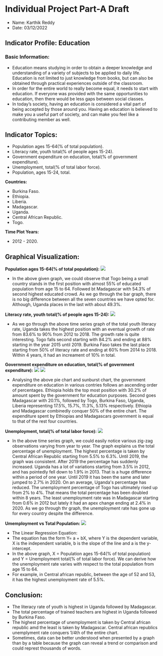 # Individual Project Part-A Draft
- Name: Karthik Reddy
- Date: 03/12/2022

## Indicator Profile: Education
### Basic Information:

- Education means studying in order to obtain a deeper knowledge and understanding of a variety of subjects to be applied to daily life. Education is not limited to just knowledge from books, but can also be obtained through practical experiences outside of the classroom.
- In order for the entire world to really become equal, it needs to start with education. If everyone was provided with the same opportunities to education, then there would be less gaps between social classes.
- In today’s society, having an education is considered a vital part of being accepted by those around you. Having an education is believed to make you a useful part of society, and can make you feel like a contributing member as well.

## Indicator Topics: 
- Population ages 15-64(% of total population).
- Literacy rate, youth total(% of people ages 15-24).
- Government expenditure on education, total(% of government expenditure).
- Unemployment, total(% of total labor force).
- Population, ages 15-24, total.

**Countries:**
- Burkina Faso.
- Ethiopia.
- Liberia.
- Madagascar.
- Uganda.
- Central African Republic.
- Togo.

**Time Plot Years:**
- 2012 - 2020. 


## Graphical Visualization: 

**Population ages 15-64(% of total population):**
![](newplot.png)
- In the above given graph, we could observe that Togo being a small country stands in the first position with almost 55% of educated population from age 15 to 64. Followed bt Madagascar with 54.3% of second highest educated crowd. As we go through the bar graph, there is no big difference between all the seven countries we have opted for. Although, Uganda places in the last with about 49.3%.

**Literacy rate, youth total(% of people ages 15-24):**
![](Literacy_rate.png)
- As we go through the above time series graph of the total youth literacy rate, Uganda takes the highest position with an eventual growth of rate from 83.6% to 90% from 2012 to 2018. The growth rate is quite interesting. Togo falls second starting with 84.2% and ending at 88% starting in the year 2015 until 2019. Burkina Faso takes the last place starting from 50% of literacy rate and ending at 60% from 2014 to 2018. Within 4 years, it had an increament of 10% in total. 

**Government expenditure on education, total(% of government expenditure):**
![](govt_exp.png)
![](govtexp.png)
- Analysing the above pie chart and sunburst chart, the government expenditure on education in various contries follows an ascending order of percentages. Ethiopia holds the top most position with 30.2% of amount spent by the government for education purposes. Second goes Madagascar with 20.1%, followed by Togo, Burkina Faso, Uganda, Liberia representing 17.5%, 15.7%, 11.3%, 5.13% respectively. Ethiopia and Madagascar combinedly conquer 50% of the entire chart. The expenditure spent by Ethiopias and Madagascars government is equal to that of the rest four countries. 

**Unemployment, total(% of total labor force):**
![](unemployment.png)
- In the above time series graph, we could easily notice various zig-zag observations varying from year to year. The graph explains us the total percentage of unemployment. The highest percentage is taken by Central African Republic starting from 5.5% to 6.3%. Until 2019, the graph was consistent. After 2019 the percentage has suddenly increased. Uganda has a lot of variations starting from 3.5% in 2012, and has pointedly fell down to 1.9% in 2013. That is a huge difference within a period of one year. Until 2019 it has been the same and later jumped to 2.7% in 2020. On an average, Uganda's percentage has reduced. The unemployment percentage of Togo has ultimately rised up from 2% to 4%. That means the total percentage has been doubled within 8 years. The least unemployment rate was in Madagascar starting from 0.6% in 2012 but lately it had an apex change ending at 2.4% in 2020. As we go through thr graph, the unemployment rate has gone up for every country despite the difference. 

**Umemployment vs Total Population:**
![](vsgraph.png)
- The Linear Regression Equation:
- The equation has the form Y= a + bX, where Y is the dependent variable, X is the independent variable, b is the slope of the line and a is the y-intercept. 
- In the above graph, X = Population ages 15-64(% of total population) and Y = Unemployment total(% of total labor force). We can derive how the unemployment rate varies with respect to the total population from age 15 to 64. 
- For example, in Central african republic, between the age of 52 and 53, it has the highest unemployment rate of 5.5%. 


## Conclusion: 
- The literacy rate of youth is highest in Uganda followed by Madagascar. 
- The total percentage of trained teachers are highest in Uganda followed by Burkina Faso. 
- The highest percentage of unemployment is taken by Central african republic amd the least is taken by Madagascar. Central african republics unemplyment rate conquers 1/4th of the entire chart. 
- Sometimes, data can be better understood when presented by a graph than by a table because the graph can reveal a trend or comparison and could represt thousands of words. 



